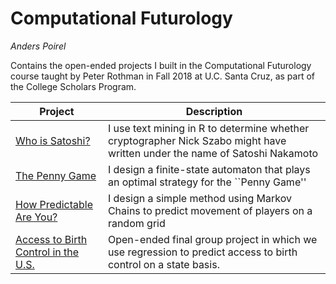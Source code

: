 # Computational Futurology
*Anders Poirel*

Contains the open-ended projects I built in the Computational Futurology course taught by Peter Rothman in Fall 2018 at U.C. Santa Cruz, as part of the College Scholars Program.


| Project | Description |
| --- | --- |
| [Who is Satoshi?](https://github.com/Jswig/Computational-Futurology/blob/master/Who_Is_Satoshi/CRWN88_HW3.pdf) | I use text mining in R to determine whether cryptographer Nick Szabo might have written under the name of Satoshi Nakamoto |
| [The Penny Game]()| I design a finite-state automaton that plays an optimal strategy for the ``Penny Game'' |
| [How Predictable Are You?]() | I design a simple method using Markov Chains to predict movement of players on a random grid 
| [Access to Birth Control in the U.S.](https://drive.google.com/open?id=1DtbDNyi160zuXgVyBocp7d1TX9Zl3crS) | Open-ended final group project in which we use regression to predict access to birth control on a state basis. |
